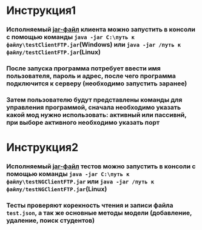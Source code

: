 # Инструкция1
### Исполняемый [jar-файл](https://github.com/ritasm1704/testClientFTP/tree/master/out/artifacts/testClientFTP_jar) клиента можно запустить в консоли с помощью команды `java -jar C:\путь к файлу\testClientFTP.jar`(Windows) или `java -jar /путь к файлу/testClientFTP.jar`(Linux)
### После запуска программа потребует ввести имя пользователя, пароль и адрес, после чего программа подключится к серверу (необходимо запустить заранее)
### Затем пользователю будут представлены команды для управления программой, сначала необходимо указать какой мод нужно использовать: активный или пассивнй, при выборе активного необходимо указать порт
# Инструкция2
### Исполняемый [jar-файл](https://github.com/ritasm1704/testClientFTP/tree/master/out/artifacts/testNGClientFTP_jar) тестов можно запустить в консоли с помощью команды `java -jar C:\путь к файлу\testNGClientFTP.jar` или `java -jar /путь к файлу/testNGClientFTP.jar`(Linux)
### Тесты проверяют корекность чтения и записи файла `test.json`, а так же основные методы модели (добавление, удаление, поиск студентов)
